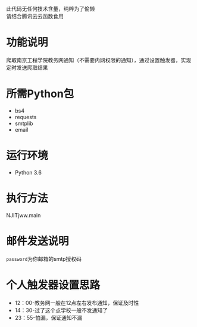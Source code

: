 此代码无任何技术含量，纯粹为了偷懒  
请结合腾讯云云函数食用  
# 功能说明
爬取南京工程学院教务网通知（不需要内网权限的通知），通过设置触发器，实现定时发送爬取结果
# 所需Python包
* bs4
* requests
* smtplib
* email
# 运行环境
* Python 3.6
# 执行方法
NJITjww.main
# 邮件发送说明
`password`为你邮箱的smtp授权码
# 个人触发器设置思路
* 12：00-教务网一般在12点左右发布通知，保证及时性
* 14：30-过了这个点学校一般不发通知了
* 23：55-怕漏，保证通知不漏
